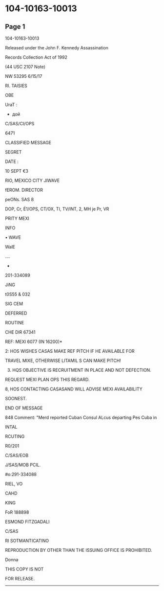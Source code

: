 # 104-10163-10013

## Page 1

104-10163-10013

Released under the John F. Kennedy Assassination

Records Collection Act of 1992

(44 USC 2107 Note)

NW 53295 6/15/17

RI. TAISIES

OBE

UraT :

- дой

C/SAS/CI/OPS

6471

CLASSIFIED MESSAGE

SEGRET

DATE :

10 SEPT €3

RIO, MEXICO CITY JIWAVE

fEROM. DIRECTOR

peONs. SAS 8

DOP, Cr, É1/OPS, CT/OX, TI, TV/INT, 2, MH je Pr, VR

PRITY MEXI

INFO

• WAVE

WalE

....

-

201-334089

JiNG

t0S55 & 032

SIG CEM

DEFERRED

ROUTINE

CHE DIR 67341

REF: MEXI 6077 (IN 16200)*

2: HOS WISHES CASAS MAKE REF PITCH IF HE AVAILABLE FOR

TRAVEL MIXE, OTHERWISE LITAMIL S CAN MAKE PITCH!

3. HQS OBJECTIVE IS RECRUITMENT IN PLACE AND NOT DEFECTION.

REQUEST MEXI PLAN OPS THIS REGARD.

8, HOS CONTACTING CASASAND WILL ADVISE MEXI AVAILABILITY

SOONEST.

END OF MESSAGE

848 Comment: "Merd reported Cuban Consul ALcus departing Pes Cuba in

INTAL

RCUTING

R0/201

C/SAS/EOB

J/SAS/MOB PCIL.

#o:291-334088

RIEL, VO

CAHD

KING

FoR 188898

ESMOND FITZGADALI

C/SAS

RI SOTMANTICATINO

REPRODUCTION BY OTHER THAN THE ISSUING OFFICE IS PROHIBITED.

Donna

THIS COPY IS NOT

FOR RELEASE.

---

